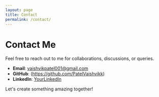 ```yaml
---
layout: page
title: Contact
permalink: /contact/
---
```


# Contact Me

Feel free to reach out to me for collaborations, discussions, or queries.

- **Email**: [vaishvikpatel001@gmail.com](mailto:vaishvikpatel001@gmail.com)
- **GitHub**: (https://github.com/PatelVaishvikk)
- **LinkedIn**: [YourLinkedIn](https://www.linkedin.com/in/vaishvik1618/)

Let's create something amazing together!
